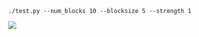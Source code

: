 ```
./test.py --num_blocks 10 --blocksize 5 --strength 1
```

![](http://www.mit.edu/~mattjj/github/misc/block_recovery.png)
